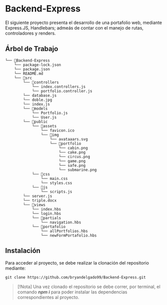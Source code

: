 # Backend-Express

El siguiente proyecto presenta el desarrollo de una portafolio web, mediante Express.JS, Handlebars; admeás de contar con el manejo de rutas, controladores y renders.

## Árbol de Trabajo
```
└── 📁Backend-Express
    └── package-lock.json
    └── package.json
    └── README.md
    └── 📁src
        └── 📁controllers
            └── index.controllers.js
            └── portfolio.controller.js
        └── database.js
        └── doble.jpg
        └── index.js
        └── 📁models
            └── Portfolio.js
            └── User.js
        └── 📁public
            └── 📁assets
                └── favicon.ico
                └── 📁img
                    └── avataaars.svg
                    └── 📁portfolio
                        └── cabin.png
                        └── cake.png
                        └── circus.png
                        └── game.png
                        └── safe.png
                        └── submarine.png
            └── 📁css
                └── main.css
                └── styles.css
            └── 📁js
                └── scripts.js
        └── server.js
        └── triple.docx
        └── 📁views
            └── index.hbs
            └── login.hbs
            └── 📁partials
                └── navigation.hbs
            └── 📁portafolio
                └── allPortfolios.hbs
                └── newFormPortafolio.hbs
```

## Instalación
Para acceder al proyecto, se debe realizar la clonación del repositorio mediante:
~~~
git clone https://github.com/bryandelgado99/Backend-Express.git
~~~
> [!Nota]
> Una vez clonado el repositorio se debe correr, por terminal, el comando *__npm i__* para poder instalar las dependencias correspondientes al proyecto.
